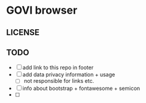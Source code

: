 # GOVI browser

## LICENSE

## TODO

* [ ] add link to this repo in footer
* [ ] add data privacy information + usage
  * [ ] not responsible for links etc.
* [ ] info about bootstrap + fontawesome + semicon
* [ ]